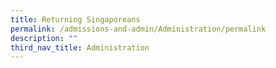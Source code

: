 ```yaml
---
title: Returning Singaporeans
permalink: /admissions-and-admin/Administration/permalink
description: ""
third_nav_title: Administration
---
```

